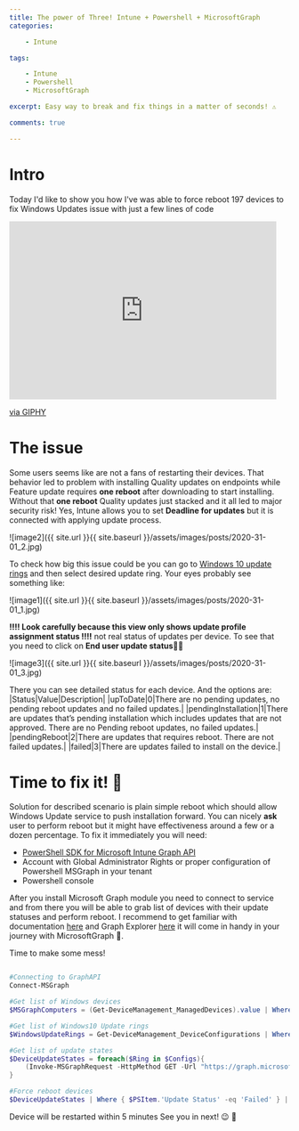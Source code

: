 ```yaml
---
title: The power of Three! Intune + Powershell + MicrosoftGraph
categories:

    - Intune

tags:

    - Intune
    - Powershell
    - MicrosoftGraph

excerpt: Easy way to break and fix things in a matter of seconds! ⚠️

comments: true

---
```


# Intro

Today I'd like to show you how I've was able to force reboot 197 devices to fix Windows Updates issue with just a few lines of code<br>
<iframe src="https://giphy.com/embed/xT0xeJpnrWC4XWblEk" width="480" height="320" frameBorder="0" class="giphy-embed" allowFullScreen></iframe><p><a href="https://giphy.com/gifs/whoa-hd-tim-and-eric-xT0xeJpnrWC4XWblEk">via GIPHY</a></p>

# The issue

Some users seems like are not a fans of restarting their devices. That behavior led to problem with installing Quality updates on endpoints while Feature update requires **one reboot** after downloading to start installing. Without that **one reboot** Quality updates just stacked and it all led to major security risk! Yes, Intune allows you to set **Deadline for updates** but it is connected with applying update process.
 

![image2]({{ site.url }}{{ site.baseurl }}/assets/images/posts/2020-31-01_2.jpg)

To check how big this issue could be you can go to [Windows 10 update rings](https://devicemanagement.microsoft.com/#blade/Microsoft_Intune_DeviceSettings/DevicesMenu/windows10UpdateRings) and then select desired update ring. Your eyes probably see something like:

![image1]({{ site.url }}{{ site.baseurl }}/assets/images/posts/2020-31-01_1.jpg)

**‼️‼️ Look carefully because this view only shows update profile assignment status ‼️‼️** not real status of updates per device. To see that you need to click on **End user update status**🕵🏼

![image3]({{ site.url }}{{ site.baseurl }}/assets/images/posts/2020-31-01_3.jpg)

There you can see detailed status for each device. And the options are:<br>
|Status|Value|Description|
|upToDate|0|There are no pending updates, no pending reboot updates and no failed updates.|
|pendingInstallation|1|There are updates that’s pending installation which includes updates that are not approved. There are no Pending reboot updates, no failed updates.|
|pendingReboot|2|There are updates that requires reboot. There are not failed updates.|
|failed|3|There are updates failed to install on the device.|

# Time to fix it! 🔱

Solution for described scenario is plain simple reboot which should allow Windows Update service to push installation forward. You can nicely **ask** user to perform reboot but it might have effectiveness around a few or a dozen percentage. To fix it immediately you will need:

* [PowerShell SDK for Microsoft Intune Graph API](https://www.powershellgallery.com/packages/Microsoft.Graph.Intune/6.1907.1.0)
* Account with Global Administrator Rights or proper configuration of Powershell MSGraph in your tenant
* Powershell console

After you install Microsoft Graph module you need to connect to service and from there you will be able to grab list of devices with their update statuses and perform reboot. I recommend to get familiar with documentation [here](https://docs.microsoft.com/en-us/graph/api/resources/intune-devices-manageddevice?view=graph-rest-beta) and Graph Explorer [here](https://developer.microsoft.com/en-us/graph/graph-explorer) it will come in handy in your journey with MicrosoftGraph 🌌.

Time to make some mess!

``` powershell

#Connecting to GraphAPI
Connect-MSGraph

#Get list of Windows devices
$MSGraphComputers = (Get-DeviceManagement_ManagedDevices).value | Where { $PSItem.operatingSystem -eq 'Windows'}

#Get list of Windows10 Update rings
$WindowsUpdateRings = Get-DeviceManagement_DeviceConfigurations | Where { $PSItem.'@odata.type' -like '*windowsupdate*' }  | ogv -PassThru

#Get list of update states
$DeviceUpdateStates = foreach($Ring in $Configs){
    (Invoke-MSGraphRequest -HttpMethod GET -Url "https://graph.microsoft.com/beta/deviceManagement/deviceConfigurations/$($ring.id)/microsoft.graph.windowsUpdateForBusinessConfiguration/deviceUpdateStates").Value
}

#Force reboot devices
$DeviceUpdateStates | Where { $PSItem.'Update Status' -eq 'Failed' } | Invoke-DeviceManagement_ManagedDevices_RebootNow

```

Device will be restarted within 5 minutes
See you in next! 😉 🧠

